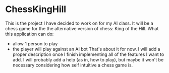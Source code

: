 # ChessKingHill

This is the project I have decided to work on for my AI class.
It will be a chess game for the the alternative version of chess: King of the Hill.
What this application can do:
- allow 1 person to play
- the player will play against an AI bot
That's about it for now.
I will add a proper description once I finish implementing all of the features I want to add.
I will probably add a help (as in, how to play), but maybe it won't be necessary considering how self intuitive a chess game is.

